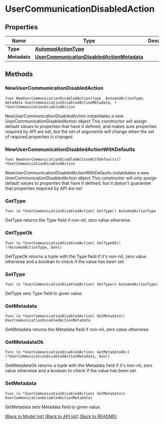# UserCommunicationDisabledAction

## Properties

Name | Type | Description | Notes
------------ | ------------- | ------------- | -------------
**Type** | [**AutomodActionType**](AutomodActionType.md) |  | 
**Metadata** | [**UserCommunicationDisabledActionMetadata**](UserCommunicationDisabledActionMetadata.md) |  | 

## Methods

### NewUserCommunicationDisabledAction

`func NewUserCommunicationDisabledAction(type_ AutomodActionType, metadata UserCommunicationDisabledActionMetadata, ) *UserCommunicationDisabledAction`

NewUserCommunicationDisabledAction instantiates a new UserCommunicationDisabledAction object
This constructor will assign default values to properties that have it defined,
and makes sure properties required by API are set, but the set of arguments
will change when the set of required properties is changed

### NewUserCommunicationDisabledActionWithDefaults

`func NewUserCommunicationDisabledActionWithDefaults() *UserCommunicationDisabledAction`

NewUserCommunicationDisabledActionWithDefaults instantiates a new UserCommunicationDisabledAction object
This constructor will only assign default values to properties that have it defined,
but it doesn't guarantee that properties required by API are set

### GetType

`func (o *UserCommunicationDisabledAction) GetType() AutomodActionType`

GetType returns the Type field if non-nil, zero value otherwise.

### GetTypeOk

`func (o *UserCommunicationDisabledAction) GetTypeOk() (*AutomodActionType, bool)`

GetTypeOk returns a tuple with the Type field if it's non-nil, zero value otherwise
and a boolean to check if the value has been set.

### SetType

`func (o *UserCommunicationDisabledAction) SetType(v AutomodActionType)`

SetType sets Type field to given value.


### GetMetadata

`func (o *UserCommunicationDisabledAction) GetMetadata() UserCommunicationDisabledActionMetadata`

GetMetadata returns the Metadata field if non-nil, zero value otherwise.

### GetMetadataOk

`func (o *UserCommunicationDisabledAction) GetMetadataOk() (*UserCommunicationDisabledActionMetadata, bool)`

GetMetadataOk returns a tuple with the Metadata field if it's non-nil, zero value otherwise
and a boolean to check if the value has been set.

### SetMetadata

`func (o *UserCommunicationDisabledAction) SetMetadata(v UserCommunicationDisabledActionMetadata)`

SetMetadata sets Metadata field to given value.



[[Back to Model list]](../README.md#documentation-for-models) [[Back to API list]](../README.md#documentation-for-api-endpoints) [[Back to README]](../README.md)


